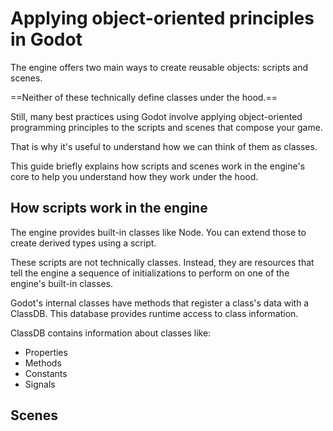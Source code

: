 # Applying object-oriented principles in Godot

The engine offers two main ways to create reusable objects: scripts and scenes.

==Neither of these technically define classes under the hood.==

Still, many best practices using Godot involve applying object-oriented programming principles to the scripts and scenes that compose your game.

That is why it's useful to understand how we can think of them as classes.

This guide briefly explains how scripts and scenes work in the engine's core to help you understand how they work under the hood.


## How scripts work in the engine

The engine provides built-in classes like Node. You can extend those to create derived types using a script.

These scripts are not technically classes. Instead, they are resources that tell the engine a sequence of initializations to perform on one of the engine's built-in classes.

Godot's internal classes have methods that register a class's data with a ClassDB. This database provides runtime access to class information.

ClassDB contains information about classes like:
- Properties
- Methods
- Constants
- Signals




## Scenes

